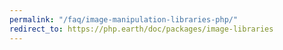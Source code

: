 ```yaml
---
permalink: "/faq/image-manipulation-libraries-php/"
redirect_to: https://php.earth/doc/packages/image-libraries
---
```

